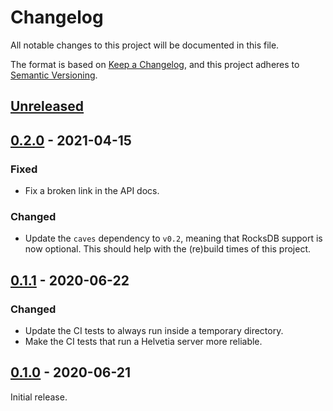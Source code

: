 # Changelog

All notable changes to this project will be documented in this file.

The format is based on [Keep a Changelog], and this project adheres to [Semantic
Versioning].

## [Unreleased]

## [0.2.0] - 2021-04-15

### Fixed

- Fix a broken link in the API docs.

### Changed

- Update the `caves` dependency to `v0.2`, meaning that RocksDB support is now
  optional. This should help with the (re)build times of this project.

## [0.1.1] - 2020-06-22

### Changed

- Update the CI tests to always run inside a temporary directory.
- Make the CI tests that run a Helvetia server more reliable.

## [0.1.0] - 2020-06-21

Initial release.

[Keep a Changelog]: https://keepachangelog.com/en/1.0.0/
[Semantic Versioning]: https://semver.org/spec/v2.0.0.html

[Unreleased]: https://github.com/apyrgio/helvetia/compare/v0.2.0...HEAD
[0.2.0]: https://github.com/apyrgio/helvetia/compare/v0.1.1...v0.2.0
[0.1.1]: https://github.com/apyrgio/helvetia/compare/v0.1.0...v0.1.1
[0.1.0]: https://github.com/apyrgio/helvetia/releases/tag/v0.1.0

